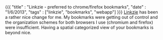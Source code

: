 {{{
  "title" : "Linkzie - preferred to chrome/firefox bookmarks",
  "date" : "1/6/2013",
  "tags" : ["linkzie", "bookmarks", "webapp"]
  }}}
[Linkzie](http://linkzie.com) has been a rather nice change for me.  My bookmarks were getting out of control and the organization schemes for both browsers I use (chromium and firefox) were insufficient.  Having a spatial categorized view of your bookmarks is beyond nice.
